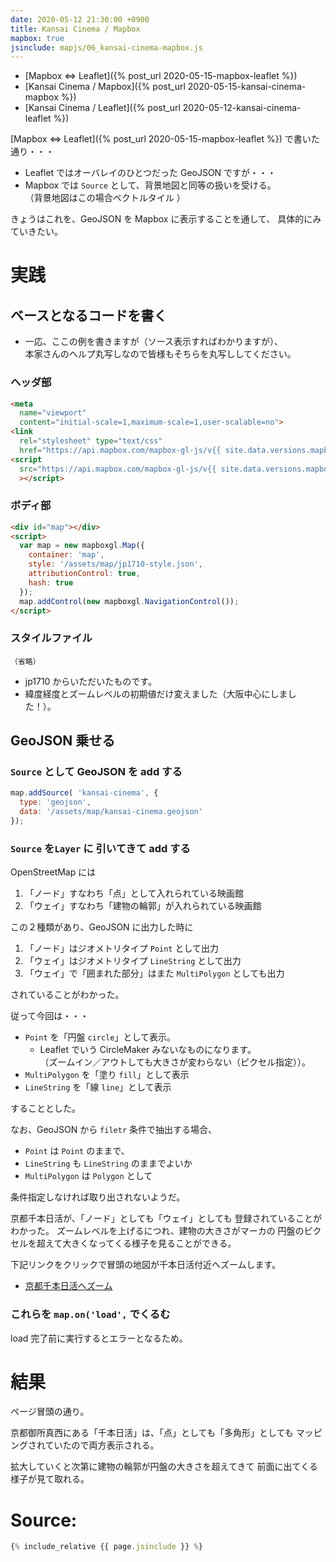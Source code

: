 ```yaml
---
date: 2020-05-12 21:30:00 +0900
title: Kansai Cinema / Mapbox
mapbox: true
jsinclude: mapjs/06_kansai-cinema-mapbox.js
---
```


* [Mapbox <=> Leaflet]({% post_url 2020-05-15-mapbox-leaflet %})
* [Kansai Cinema / Mapbox]({% post_url 2020-05-15-kansai-cinema-mapbox %})
* [Kansai Cinema / Leaflet]({% post_url 2020-05-12-kansai-cinema-leaflet %})


[Mapbox <=> Leaflet]({% post_url 2020-05-15-mapbox-leaflet %})
で書いた通り・・・

* Leaflet ではオーバレイのひとつだった GeoJSON ですが・・・
* Mapbox では `Source` として、背景地図と同等の扱いを受ける。  
  （背景地図はこの場合ベクトルタイル ）

きょうはこれを、GeoJSON を Mapbox に表示することを通して、
具体的にみていきたい。


# 実践

## ベースとなるコードを書く

* 一応、ここの例を書きますが（ソース表示すればわかりますが）、  
  本家さんのヘルプ丸写しなので皆様もそちらを丸写ししてください。

### ヘッダ部

```html
<meta
  name="viewport"
  content="initial-scale=1,maximum-scale=1,user-scalable=no">
<link
  rel="stylesheet" type="text/css"
  href="https://api.mapbox.com/mapbox-gl-js/v{{ site.data.versions.mapbox }}/mapbox-gl.css" />
<script
  src="https://api.mapbox.com/mapbox-gl-js/v{{ site.data.versions.mapbox }}/mapbox-gl.js"
  ></script>
```

### ボディ部

```html
<div id="map"></div>
<script>
  var map = new mapboxgl.Map({
    container: 'map',
    style: '/assets/map/jp1710-style.json',
    attributionControl: true,
    hash: true
  });
  map.addControl(new mapboxgl.NavigationControl());
</script>
```

### スタイルファイル

```
（省略）
```

* jp1710 からいただいたものです。
* 緯度経度とズームレベルの初期値だけ変えました（大阪中心にしました！）。


## GeoJSON 乗せる

### `Source` として GeoJSON を add する

```javascript
map.addSource( 'kansai-cinema', {
  type: 'geojson',
  data: '/assets/map/kansai-cinema.geojson'
});
```

### `Source` を`Layer` に 引いてきて add する

OpenStreetMap には

1. 「ノード」すなわち「点」として入れられている映画館
2. 「ウェイ」すなわち「建物の輪郭」が入れられている映画館

この２種類があり、GeoJSON に出力した時に

1. 「ノード」はジオメトリタイプ `Point` として出力
2. 「ウェイ」はジオメトリタイプ `LineString` として出力
3. 「ウェイ」で「囲まれた部分」はまた `MultiPolygon` としても出力

されていることがわかった。

従って今回は・・・

* `Point` を「円盤 `circle`」として表示。
  * Leaflet でいう CircleMaker みないなものになります。  
    （ズームイン／アウトしても大きさが変わらない（ピクセル指定））。
* `MultiPolygon` を「塗り `fill`」として表示
* `LineString` を「線 `line`」として表示

することとした。

なお、GeoJSON から `filetr` 条件で抽出する場合、

* `Point` は `Point` のままで、
* `LineString` も `LineString` のままでよいか
* `MultiPolygon` は `Polygon` として

条件指定しなければ取り出されないようだ。

京都千本日活が、「ノード」としても「ウェイ」としても
登録されていることがわかった。
ズームレベルを上げるにつれ、建物の大きさがマーカの
円盤のピクセルを超えて大きくなってくる様子を見ることができる。

下記リンクをクリックで冒頭の地図が千本日活付近へズームします。

* [京都千本日活へズーム](javascript:zoomInSenbon();)


### これらを `map.on('load',` でくるむ

load 完了前に実行するとエラーとなるため。


# 結果

ページ冒頭の通り。

京都御所真西にある「千本日活」は、「点」としても「多角形」としても
マッピングされていたので両方表示される。

拡大していくと次第に建物の輪郭が円盤の大きさを超えてきて
前面に出てくる様子が見て取れる。


# Source:

```javascript
{% include_relative {{ page.jsinclude }} %}
```
